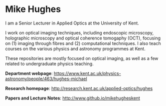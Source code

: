 # Mike Hughes

I am a Senior Lecturer in Applied Optics at the University of Kent.

I work on optical imaging techniques, including endoscopic microscopy, holographic microscopy and optical coherence tomogaphy (OCT), focusing on (1) imaging through fibres and (2) computational techniques. I also teach courses on the various physics and astronomy programmes at Kent.

These repositories are mostly focused on optical imaging, as well as a few related to undergraduate physics teaching.

**Department webpage**: https://www.kent.ac.uk/physics-astronomy/people/463/hughes-michael

**Research homepage**: http://research.kent.ac.uk/applied-optics/hughes

**Papers and Lecture Notes**: http://www.github.io/mikehugheskent

